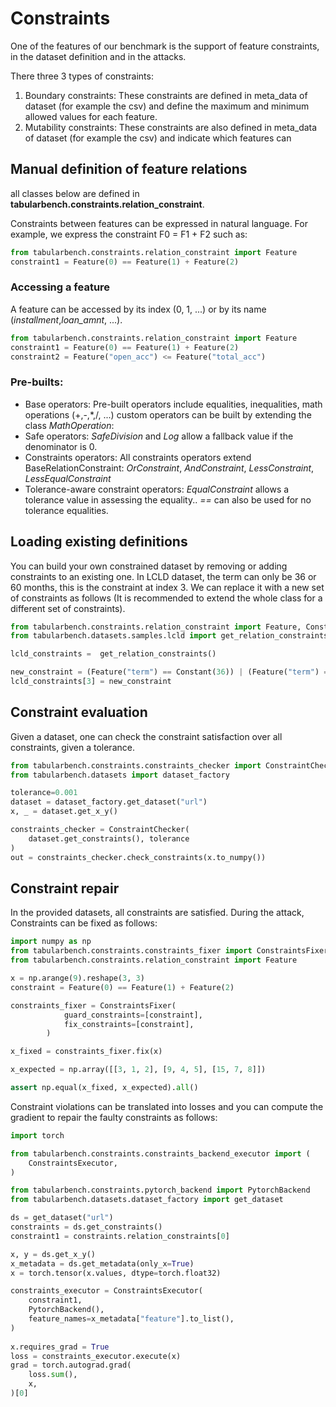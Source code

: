 # Constraints

One of the features of our benchmark is the support of feature constraints, in the dataset definition and in the attacks. 

There three 3 types of constraints:

1. Boundary constraints: These constraints are defined in meta_data of dataset (for example the csv) and define the maximum and minimum allowed values for each feature.
2. Mutability constraints: These constraints are also defined in meta_data of dataset (for example the csv) and indicate which features can 

## Manual definition of feature relations

all classes below are defined in **tabularbench.constraints.relation_constraint**.

Constraints between features can be expressed in natural language. For example, we express the constraint F0 = F1 + F2 such as:
```python
from tabularbench.constraints.relation_constraint import Feature
constraint1 = Feature(0) == Feature(1) + Feature(2)
```

### Accessing a feature

A feature can be accessed by its index (0, 1, ...) or by its name (*installment*,*loan_amnt*, ...).

```python
from tabularbench.constraints.relation_constraint import Feature
constraint1 = Feature(0) == Feature(1) + Feature(2)
constraint2 = Feature("open_acc") <= Feature("total_acc")
```

### Pre-builts:

- Base operators: Pre-built operators include equalities, inequalities, math operations (+,-,*,/, ...) custom operators can be built by extending the class *MathOperation*:
- Safe operators: *SafeDivision* and *Log* allow a fallback value if the denominator is 0.
- Constraints operators: All constraints operators extend BaseRelationConstraint: *OrConstraint*, *AndConstraint*, *LessConstraint*, *LessEqualConstraint*
- Tolerance-aware constraint operators: *EqualConstraint* allows a tolerance value in assessing the equality.. *==* can also be used for no tolerance equalities.


## Loading existing definitions

You can build your own constrained dataset by removing or adding constraints to an existing one.
In LCLD dataset, the term can only be 36 or 60 months, this is the constraint at index 3. 
We can replace it with a new set of constraints as follows (It is recommended to extend the whole class for a different set of constraints).

```python
from tabularbench.constraints.relation_constraint import Feature, Constant
from tabularbench.datasets.samples.lcld import get_relation_constraints

lcld_constraints =  get_relation_constraints()

new_constraint = (Feature("term") == Constant(36)) | (Feature("term") == Constant(48)) | (Feature("term") == Constant(60))
lcld_constraints[3] = new_constraint
```

## Constraint evaluation

Given a dataset, one can check the constraint satisfaction over all constraints, given a tolerance.

```python
from tabularbench.constraints.constraints_checker import ConstraintChecker
from tabularbench.datasets import dataset_factory

tolerance=0.001
dataset = dataset_factory.get_dataset("url")
x, _ = dataset.get_x_y()

constraints_checker = ConstraintChecker(
    dataset.get_constraints(), tolerance
)
out = constraints_checker.check_constraints(x.to_numpy())
```

## Constraint repair

In the provided datasets, all constraints are satisfied. During the attack, Constraints can be fixed as follows:

```python
import numpy as np
from tabularbench.constraints.constraints_fixer import ConstraintsFixer
from tabularbench.constraints.relation_constraint import Feature

x = np.arange(9).reshape(3, 3)
constraint = Feature(0) == Feature(1) + Feature(2)

constraints_fixer = ConstraintsFixer(
            guard_constraints=[constraint],
            fix_constraints=[constraint],
        )

x_fixed = constraints_fixer.fix(x)

x_expected = np.array([[3, 1, 2], [9, 4, 5], [15, 7, 8]])

assert np.equal(x_fixed, x_expected).all()

```

Constraint violations can be translated into losses and you can compute the gradient to repair the faulty constraints as follows:

```python
import torch

from tabularbench.constraints.constraints_backend_executor import (
    ConstraintsExecutor,
)

from tabularbench.constraints.pytorch_backend import PytorchBackend
from tabularbench.datasets.dataset_factory import get_dataset

ds = get_dataset("url")
constraints = ds.get_constraints()
constraint1 = constraints.relation_constraints[0]

x, y = ds.get_x_y()
x_metadata = ds.get_metadata(only_x=True)
x = torch.tensor(x.values, dtype=torch.float32)

constraints_executor = ConstraintsExecutor(
    constraint1,
    PytorchBackend(),
    feature_names=x_metadata["feature"].to_list(),
)
        
x.requires_grad = True
loss = constraints_executor.execute(x)
grad = torch.autograd.grad(
    loss.sum(),
    x,
)[0]

```